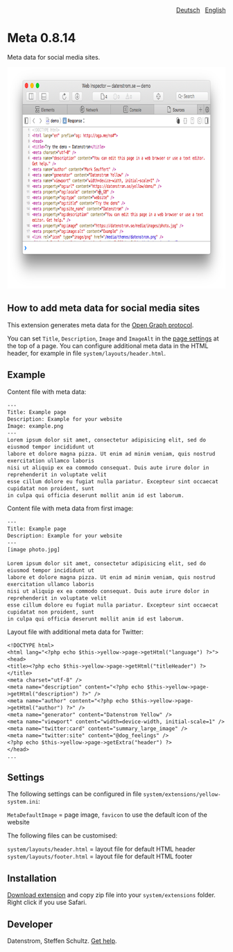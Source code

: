 <p align="right"><a href="README-de.md">Deutsch</a> &nbsp; <a href="README.md">English</a></p>

Meta 0.8.14
===========
Meta data for social media sites.

<p align="center"><img src="meta-screenshot.png?raw=true" width="795" height="512" alt="Screenshot"></p>

## How to add meta data for social media sites

This extension generates meta data for the [Open Graph protocol](https://ogp.me/). 

You can set `Title`, `Description`, `Image` and `ImageAlt` in the [page settings](https://github.com/datenstrom/yellow-extensions/tree/master/source/core#settings-page) at the top of a page. You can configure additional meta data in the HTML header, for example in file `system/layouts/header.html`.

## Example

Content file with meta data:

    ---
    Title: Example page
    Description: Example for your website
    Image: example.png
    ---
    Lorem ipsum dolor sit amet, consectetur adipisicing elit, sed do eiusmod tempor incididunt ut 
    labore et dolore magna pizza. Ut enim ad minim veniam, quis nostrud exercitation ullamco laboris 
    nisi ut aliquip ex ea commodo consequat. Duis aute irure dolor in reprehenderit in voluptate velit 
    esse cillum dolore eu fugiat nulla pariatur. Excepteur sint occaecat cupidatat non proident, sunt 
    in culpa qui officia deserunt mollit anim id est laborum.

Content file with meta data from first image:

    ---
    Title: Example page
    Description: Example for your website
    ---
    [image photo.jpg]

    Lorem ipsum dolor sit amet, consectetur adipisicing elit, sed do eiusmod tempor incididunt ut 
    labore et dolore magna pizza. Ut enim ad minim veniam, quis nostrud exercitation ullamco laboris 
    nisi ut aliquip ex ea commodo consequat. Duis aute irure dolor in reprehenderit in voluptate velit 
    esse cillum dolore eu fugiat nulla pariatur. Excepteur sint occaecat cupidatat non proident, sunt 
    in culpa qui officia deserunt mollit anim id est laborum.

Layout file with additional meta data for Twitter:

    <!DOCTYPE html>
    <html lang="<?php echo $this->yellow->page->getHtml("language") ?>">
    <head>
    <title><?php echo $this->yellow->page->getHtml("titleHeader") ?></title>
    <meta charset="utf-8" />
    <meta name="description" content="<?php echo $this->yellow->page->getHtml("description") ?>" />
    <meta name="author" content="<?php echo $this->yellow->page->getHtml("author") ?>" />
    <meta name="generator" content="Datenstrom Yellow" />
    <meta name="viewport" content="width=device-width, initial-scale=1" />
    <meta name="twitter:card" content="summary_large_image" />
    <meta name="twitter:site" content="@dog_feelings" />
    <?php echo $this->yellow->page->getExtra("header") ?>
    </head>
    ...

## Settings

The following settings can be configured in file `system/extensions/yellow-system.ini`:

`MetaDefaultImage` = page image, `favicon` to use the default icon of the website  

The following files can be customised:

`system/layouts/header.html` = layout file for default HTML header  
`system/layouts/footer.html` = layout file for default HTML footer  

## Installation

[Download extension](https://github.com/datenstrom/yellow-extensions/raw/master/zip/meta.zip) and copy zip file into your `system/extensions` folder. Right click if you use Safari.

## Developer

Datenstrom, Steffen Schultz. [Get help](https://datenstrom.se/yellow/help/).
